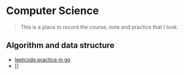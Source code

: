 # Computer Science

> This is a place to record the course, note and practice that I took.

## Algorithm and data structure

- [leetcode practice in go](/leetcode_go/README.md)
- []
